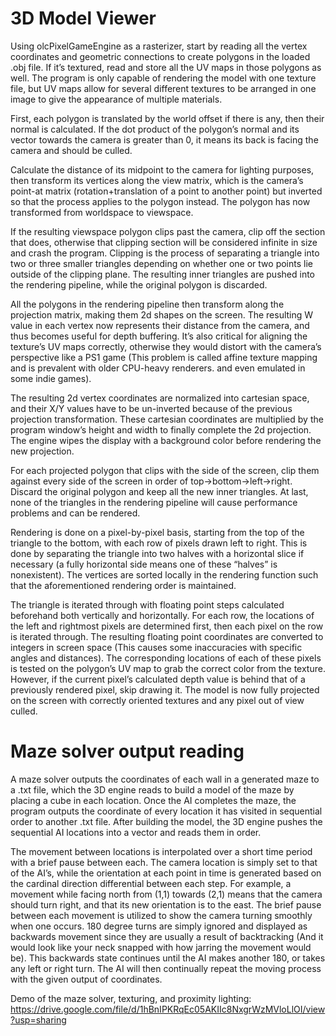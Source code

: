# 3D Model Viewer
Using olcPixelGameEngine as a rasterizer, start by reading all the vertex coordinates and geometric connections to create polygons in the loaded .obj file. If it’s textured, read and store all the UV maps in those polygons as well. The program is only capable of rendering the model with one texture file, but UV maps allow for several different textures to be arranged in one image to give the appearance of multiple materials.

First, each polygon is translated by the world offset if there is any, then their normal is calculated. If the dot product of the polygon’s normal and its vector towards the camera is greater than 0, it means its back is facing the camera and should be culled.

Calculate the distance of its midpoint to the camera for lighting purposes, then transform its vertices along the view matrix, which is the camera’s point-at matrix (rotation+translation of a point to another point) but inverted so that the process applies to the polygon instead. The polygon has now transformed from worldspace to viewspace.

If the resulting viewspace polygon clips past the camera, clip off the section that does, otherwise that clipping section will be considered infinite in size and crash the program. Clipping is the process of separating a triangle into two or three smaller triangles depending on whether one or two points lie outside of the clipping plane. The resulting inner triangles are pushed into the rendering pipeline, while the original polygon is discarded.

All the polygons in the rendering pipeline then transform along the projection matrix, making them 2d shapes on the screen. The resulting W value in each vertex now represents their distance from the camera, and thus becomes useful for depth buffering. It’s also critical for aligning the texture’s UV maps correctly, otherwise they would distort with the camera’s perspective like a PS1 game (This problem is called affine texture mapping and is prevalent with older CPU-heavy renderers. and even emulated in some indie games).

The resulting 2d vertex coordinates are normalized into cartesian space, and their X/Y values have to be un-inverted because of the previous projection transformation. These cartesian coordinates are multiplied by the program window’s height and width to finally complete the 2d projection. The engine wipes the display with a background color before rendering the new projection.

For each projected polygon that clips with the side of the screen, clip them against every side of the screen in order of top->bottom->left->right. Discard the original polygon and keep all the new inner triangles. At last, none of the triangles in the rendering pipeline will cause performance problems and can be rendered.

Rendering is done on a pixel-by-pixel basis, starting from the top of the triangle to the bottom, with each row of pixels drawn left to right. This is done by separating the triangle into two halves with a horizontal slice if necessary (a fully horizontal side means one of these “halves” is nonexistent). The vertices are sorted locally in the rendering function such that the aforementioned rendering order is maintained.

The triangle is iterated through with floating point steps calculated beforehand both vertically and horizontally. For each row, the locations of the left and rightmost pixels are determined first, then each pixel on the row is iterated through. The resulting floating point coordinates are converted to integers in screen space (This causes some inaccuracies with specific angles and distances). The corresponding locations of each of these pixels is tested on the polygon’s UV map to grab the correct color from the texture. However, if the current pixel’s calculated depth value is behind that of a previously rendered pixel, skip drawing it. The model is now fully projected on the screen with correctly oriented textures and any pixel out of view culled.


# Maze solver output reading
A maze solver outputs the coordinates of each wall in a generated maze to a .txt file, which the 3D engine reads to build a model of the maze by placing a cube in each location. Once the AI completes the maze, the program outputs the coordinate of every location it has visited in sequential order to another .txt file. After building the model, the 3D engine pushes the sequential AI locations into a vector and reads them in order.

The movement between locations is interpolated over a short time period with a brief pause between each. The camera location is simply set to that of the AI’s, while the orientation at each point in time is generated based on the cardinal direction differential between each step. For example, a movement while facing north from (1,1) towards (2,1) means that the camera should turn right, and that its new orientation is to the east. The brief pause between each movement is utilized to show the camera turning smoothly when one occurs. 180 degree turns are simply ignored and displayed as backwards movement since they are usually a result of backtracking (And it would look like your neck snapped with how jarring the movement would be). This backwards state continues until the AI makes another 180, or takes any left or right turn. The AI will then continually repeat the moving process with the given output of coordinates.


Demo of the maze solver, texturing, and proximity lighting:
https://drive.google.com/file/d/1hBnIPKRqEc05AKIIc8NxgrWzMVloLlOI/view?usp=sharing
